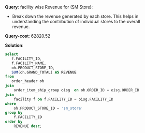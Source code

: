 **Query**: facility wise Revenue for (SM Store): 
  - Break down the revenue generated by each store. This helps in understanding the contribution of individual stores to the overall revenue.

**Query-cost**: 62820.52

**Solution**:
```sql
select
   f.FACILITY_ID,                         
   f.FACILITY_NAME,
   oh.PRODUCT_STORE_ID,
   SUM(oh.GRAND_TOTAL) AS REVENUE           
from    
   order_header oh
join
    order_item_ship_group oisg  on oh.ORDER_ID = oisg.ORDER_ID
join
    facility f on f.FACILITY_ID = oisg.FACILITY_ID 
where 
    oh.PRODUCT_STORE_ID = 'sm_store' 
group by 
	f.FACILITY_ID 
order by 
	REVENUE desc;
 
